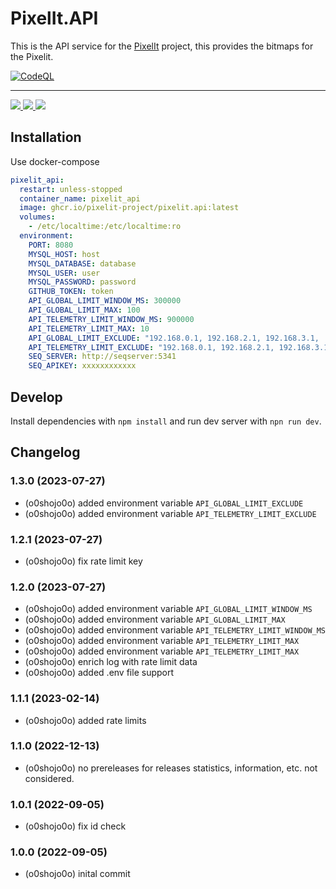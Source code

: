 # PixelIt.API

This is the API service for the [PixelIt](https://github.com/pixelit-project/PixelIt) project, this provides the bitmaps for the Pixelit.

[![CodeQL](https://github.com/pixelit-project/PixelIt.API/actions/workflows/codeql.yml/badge.svg)](https://github.com/pixelit-project/PixelIt.API/actions/workflows/codeql.yml)

_____
<a href="https://t.me/pixelitdisplay">
    <img src="https://img.shields.io/endpoint?label=Telegram&style=for-the-badge&url=https%3A%2F%2Frunkit.io%2Fdamiankrawczyk%2Ftelegram-badge%2Fbranches%2Fmaster%3Furl%3Dhttps%3A%2F%2Ft.me%2Fpixelitdisplay"/>
</a> 
<a href="https://github.com/pixelit-project/PixelIt/discussions">
    <img src="https://img.shields.io/github/discussions/pixelit-project/PixelIt?&logo=github&label=GitHub%20Discussions&style=for-the-badge"/>
</a> 
<a href="https://discord.gg/WaNwCyge">
    <img src="https://img.shields.io/discord/1145731525996970025?logo=discord&label=Discrod&style=for-the-badge"/>
</a>

## Installation

Use docker-compose

```yml
pixelit_api:
  restart: unless-stopped
  container_name: pixelit_api
  image: ghcr.io/pixelit-project/pixelit.api:latest
  volumes:
    - /etc/localtime:/etc/localtime:ro
  environment:
    PORT: 8080
    MYSQL_HOST: host
    MYSQL_DATABASE: database
    MYSQL_USER: user
    MYSQL_PASSWORD: password
    GITHUB_TOKEN: token
    API_GLOBAL_LIMIT_WINDOW_MS: 300000
    API_GLOBAL_LIMIT_MAX: 100
    API_TELEMETRY_LIMIT_WINDOW_MS: 900000
    API_TELEMETRY_LIMIT_MAX: 10
    API_GLOBAL_LIMIT_EXCLUDE: "192.168.0.1, 192.168.2.1, 192.168.3.1, ::1"
    API_TELEMETRY_LIMIT_EXCLUDE: "192.168.0.1, 192.168.2.1, 192.168.3.1, ::1"
    SEQ_SERVER: http://seqserver:5341
    SEQ_APIKEY: xxxxxxxxxxxx
```

## Develop

Install dependencies with `npm install` and run dev server with `npn run dev`.

## Changelog

### 1.3.0 (2023-07-27)

- (o0shojo0o) added environment variable `API_GLOBAL_LIMIT_EXCLUDE`
- (o0shojo0o) added environment variable `API_TELEMETRY_LIMIT_EXCLUDE`

### 1.2.1 (2023-07-27)

- (o0shojo0o) fix rate limit key

### 1.2.0 (2023-07-27)

- (o0shojo0o) added environment variable `API_GLOBAL_LIMIT_WINDOW_MS`
- (o0shojo0o) added environment variable `API_GLOBAL_LIMIT_MAX`
- (o0shojo0o) added environment variable `API_TELEMETRY_LIMIT_WINDOW_MS`
- (o0shojo0o) added environment variable `API_TELEMETRY_LIMIT_MAX`
- (o0shojo0o) added environment variable `API_TELEMETRY_LIMIT_MAX`
- (o0shojo0o) enrich log with rate limit data
- (o0shojo0o) added .env file support 

### 1.1.1 (2023-02-14)

- (o0shojo0o) added rate limits

### 1.1.0 (2022-12-13)

- (o0shojo0o) no prereleases for releases statistics, information, etc. not considered.

### 1.0.1 (2022-09-05)

- (o0shojo0o) fix id check

### 1.0.0 (2022-09-05)

- (o0shojo0o) inital commit
